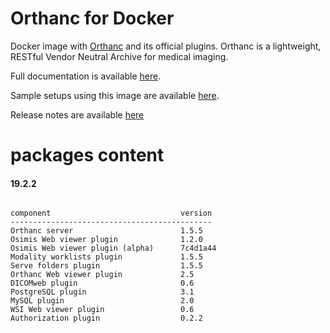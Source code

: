 # Orthanc for Docker
Docker image with [Orthanc](http://www.orthanc-server.com/) and its official plugins. Orthanc is a lightweight, RESTful Vendor Neutral Archive for medical imaging.

Full documentation is available [here](https://osimis.atlassian.net/wiki/spaces/OKB/pages/26738689/How+to+use+osimis+orthanc+Docker+images).

Sample setups using this image are available [here](https://bitbucket.org/osimis/orthanc-setup-samples/).

Release notes are available [here](https://bitbucket.org/osimis/orthanc-builder/src/master/release-notes-docker-images.txt)


# packages content

#### 19.2.2
```

component                             version
---------------------------------------------
Orthanc server                        1.5.5
Osimis Web viewer plugin              1.2.0
Osimis Web viewer plugin (alpha)      7c4d1a44
Modality worklists plugin             1.5.5
Serve folders plugin                  1.5.5
Orthanc Web viewer plugin             2.5
DICOMweb plugin                       0.6
PostgreSQL plugin                     3.1
MySQL plugin                          2.0
WSI Web viewer plugin                 0.6
Authorization plugin                  0.2.2
```
